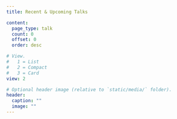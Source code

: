 ```yaml
---
title: Recent & Upcoming Talks

content: 
  page_type: talk
  count: 0
  offset: 0
  order: desc

# View.
#   1 = List
#   2 = Compact
#   3 = Card
view: 2

# Optional header image (relative to `static/media/` folder).
header:
  caption: ""
  image: ""
---
```

